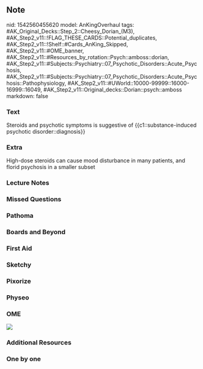 ## Note
nid: 1542560455620
model: AnKingOverhaul
tags: #AK_Original_Decks::Step_2::Cheesy_Dorian_(M3), #AK_Step2_v11::!FLAG_THESE_CARDS::Potential_duplicates, #AK_Step2_v11::!Shelf::#Cards_AnKing_Skipped, #AK_Step2_v11::#OME_banner, #AK_Step2_v11::#Resources_by_rotation::Psych::amboss::dorian, #AK_Step2_v11::#Subjects::Psychiatry::07_Psychotic_Disorders::Acute_Psychosis, #AK_Step2_v11::#Subjects::Psychiatry::07_Psychotic_Disorders::Acute_Psychosis::Pathophysiology, #AK_Step2_v11::#UWorld::10000-99999::16000-16999::16049, #AK_Step2_v11::Original_decks::Dorian::psych::amboss
markdown: false

### Text
Steroids and psychotic symptoms is suggestive of {{c1::substance-induced psychotic disorder::diagnosis}}

### Extra
<div>
  High-dose steroids can cause mood disturbance in many patients,
  and florid psychosis in a smaller subset
</div>

### Lecture Notes


### Missed Questions


### Pathoma


### Boards and Beyond


### First Aid


### Sketchy


### Pixorize


### Physeo


### OME
<div class="ome-widget">
  <a href="https://onlinemeded.org?ref=anki"><img src=
  "_OME_AnkiFlashcards_General_4.png"></a>
</div>

### Additional Resources


### One by one

